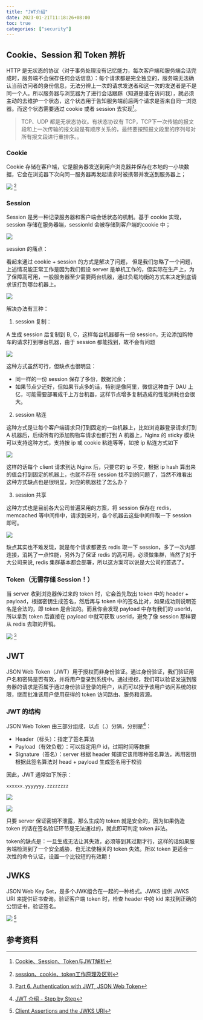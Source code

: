 ```yaml
---
title: "JWT介绍"
date: 2023-01-21T11:18:26+08:00
toc: true
categories: ["security"]
---
```


## Cookie、Session 和 Token 辨析

HTTP 是无状态的协议（对于事务处理没有记忆能力，每次客户端和服务端会话完成时，服务端不会保存任何会话信息）：每个请求都是完全独立的，服务端无法确认当前访问者的身份信息，无法分辨上一次的请求发送者和这一次的发送者是不是同一个人。所以服务器与浏览器为了进行会话跟踪（知道是谁在访问我），就必须主动的去维护一个状态，这个状态用于告知服务端前后两个请求是否来自同一浏览器。而这个状态需要通过 cookie 或者 session 去实现[^1]。

> TCP、UDP 都是无状态协议。有状态协议有 TCP，TCP下一次传输的报文段和上一次传输的报文段是有顺序关系的，最终要按照报文段里的序列号对所有报文段进行重排序。。

### Cookie

Cookie 存储在客户端，它是服务器发送到用户浏览器并保存在本地的一小块数据，它会在浏览器下次向同一服务器再发起请求时被携带并发送到服务器上；

![](https://pic1.zhimg.com/80/v2-ca7a19608f525e212a3d5f9ffa6ead60_1440w.webp)
[^2]

### Session

Session 是另一种记录服务器和客户端会话状态的机制。基于 cookie 实现，session 存储在服务器端，sessionId 会被存储到客户端的cookie 中；

![](https://pic3.zhimg.com/80/v2-387c8c3f18f99c06d9c6c6d8ae915656_1440w.webp)

session 的痛点：

看起来通过 cookie + session 的方式是解决了问题， 但是我们忽略了一个问题，上述情况能正常工作是因为我们假设 server 是单机工作的，但实际在生产上，为了保障高可用，一般服务器至少需要两台机器，通过负载均衡的方式来决定到底请求该打到哪台机器上。

![](/images/intro-to-jwt.png)

解决办法有三种：

1. session 复制：

A 生成 session 后复制到 B, C，这样每台机器都有一份 session，无论添加购物车的请求打到哪台机器，由于 session 都能找到，故不会有问题

![](/images/intro-to-jwt-0.png)

这种方式虽然可行，但缺点也很明显：

- 同一样的一份 session 保存了多份，数据冗余；
- 如果节点少还好，但如果节点多的话，特别是像阿里，微信这种由于 DAU 上亿，可能需要部署成千上万台机器，这样节点增多复制造成的性能消耗也会很大。

2. session 粘连

这种方式是让每个客户端请求只打到固定的一台机器上，比如浏览器登录请求打到 A 机器后，后续所有的添加购物车请求也都打到 A 机器上，Nginx 的 sticky 模块可以支持这种方式，支持按 ip 或 cookie 粘连等等，如按 ip 粘连方式如下

![](/images/intro-to-jwt-1.png)

这样的话每个 client 请求到达 Nginx 后，只要它的 ip 不变，根据 ip hash 算出来的值会打到固定的机器上，也就不存在 session 找不到的问题了，当然不难看出这种方式缺点也是很明显，对应的机器挂了怎么办？

3. session 共享

这种方式也是目前各大公司普遍采用的方案，将 session 保存在 redis，memcached 等中间件中，请求到来时，各个机器去这些中间件取一下 session 即可。

![](/images/intro-to-jwt-2.png)

缺点其实也不难发现，就是每个请求都要去 redis 取一下 session，多了一次内部连接，消耗了一点性能，另外为了保证 redis 的高可用，必须做集群，当然了对于大公司来说, redis 集群基本都会部署，所以这方案可以说是大公司的首选了。

### Token（无需存储 Session！）

当 server 收到浏览器传过来的 token 时，它会首先取出 token 中的 header + payload，根据密钥生成签名，然后再与 token 中的签名比对，如果成功则说明签名是合法的，即 token 是合法的。而且你会发现 payload 中存有我们的 userId，所以拿到 token 后直接在 payload 中就可获取 userid，避免了像 session 那样要从 redis 去取的开销。

![](https://miro.medium.com/max/1400/1*RvUzEHQi5JEifWCBY4Rkng.webp)
[^3]

## JWT

JSON Web Token（JWT）用于授权而非身份验证。通过身份验证，我们验证用户名和密码是否有效，并将用户登录到系统中。通过授权，我们可以验证发送到服务器的请求是否属于通过身份验证登录的用户，从而可以授予该用户访问系统的权限，继而批准该用户使用获得的 token 访问路由、服务和资源。

### JWT 的结构

JSON Web Token 由三部分组成，以点（.）分隔，分别是[^4]：
- Header（标头）：指定了签名算法
- Payload（有效负载）：可以指定用户 id，过期时间等数据
- Signature（签名）：server 根据 header 知道它该用哪种签名算法，再用密钥根据此签名算法对 head + payload 生成签名用于校验

因此，JWT 通常如下所示：

```
xxxxxx.yyyyyyy.zzzzzzzz
```

![](/images/intro-to-jwt-4.png)

![](https://quant67.com/post/wauth/jwt.io-exp.png)

只要 server 保证密钥不泄露，那么生成的 token 就是安全的，因为如果伪造 token 的话在签名验证环节是无法通过的，就此即可判定 token 非法。

token的缺点是：一旦生成无法让其失效，必须等到其过期才行，这样的话如果服务端检测到了一个安全威胁，也无法使相关的 token 失效。所以 token 更适合一次性的命令认证，设置一个比较短的有效期！

## JWKS

JSON Web Key Set，是多个JWK组合在一起的一种格式。JWKS 提供 JWKS URI 来提供证书查询。验证客户端 token 时，检查 header 中的 kid 来找到正确的公钥证书，验证签名。

![](https://curity.io/images/resources/openidconnect/assertions/assertion-verification.svg)
[^5]

## 参考资料

[^1]: [Cookie、Session、Token与JWT解析](https://www.jianshu.com/p/cab856c32222)
[^2]: [session、cookie、token工作原理及区别](https://zhuanlan.zhihu.com/p/445149223)
[^3]: [Part 6. Authentication with JWT, JSON Web Token](https://losikov.medium.com/part-6-authentication-with-jwt-json-web-token-ec78459b9c88)
[^4]: [JWT 介绍 - Step by Step](https://www.cnblogs.com/ittranslator/p/14595165.html)
[^5]: [Client Assertions and the JWKS URI](https://curity.io/resources/learn/client-assertions-jwks-uri/)
